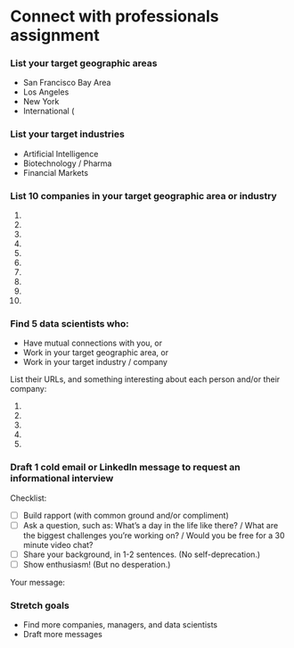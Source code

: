 # Connect with professionals assignment


### List your target geographic areas

- San Francisco Bay Area
- Los Angeles
- New York
- International (


### List your target industries

- Artificial Intelligence
- Biotechnology / Pharma
- Financial Markets


### List 10 companies in your target geographic area or industry

1. 
2. 
3. 
4. 
5. 
6. 
7. 
8. 
9. 
10. 


### Find 5 data scientists who:
- Have mutual connections with you, or
- Work in your target geographic area, or
- Work in your target industry / company

List their URLs, and something interesting about each person and/or their company:

1.
2. 
3. 
4. 
5. 


### Draft 1 cold email or LinkedIn message to request an informational interview

Checklist:

- [ ] Build rapport (with common ground and/or compliment)
- [ ] Ask a question, such as: What’s a day in the life like there? / What are the biggest challenges you’re working on? / Would you be free for a 30 minute video chat?
- [ ] Share your background, in 1-2 sentences. (No self-deprecation.)
- [ ] Show enthusiasm! (But no desperation.)

Your message:





### Stretch goals

- Find more companies, managers, and data scientists
- Draft more messages

